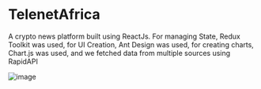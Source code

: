 # TelenetAfrica
A crypto news platform built using ReactJs. For managing State, Redux Toolkit was used, for UI Creation, Ant Design was used, for creating charts, Chart.js was used, and we fetched data from multiple sources using RapidAPI 


![image](https://user-images.githubusercontent.com/25077504/173543930-3903496e-6673-4191-9643-3fd00d4dca1d.png)

